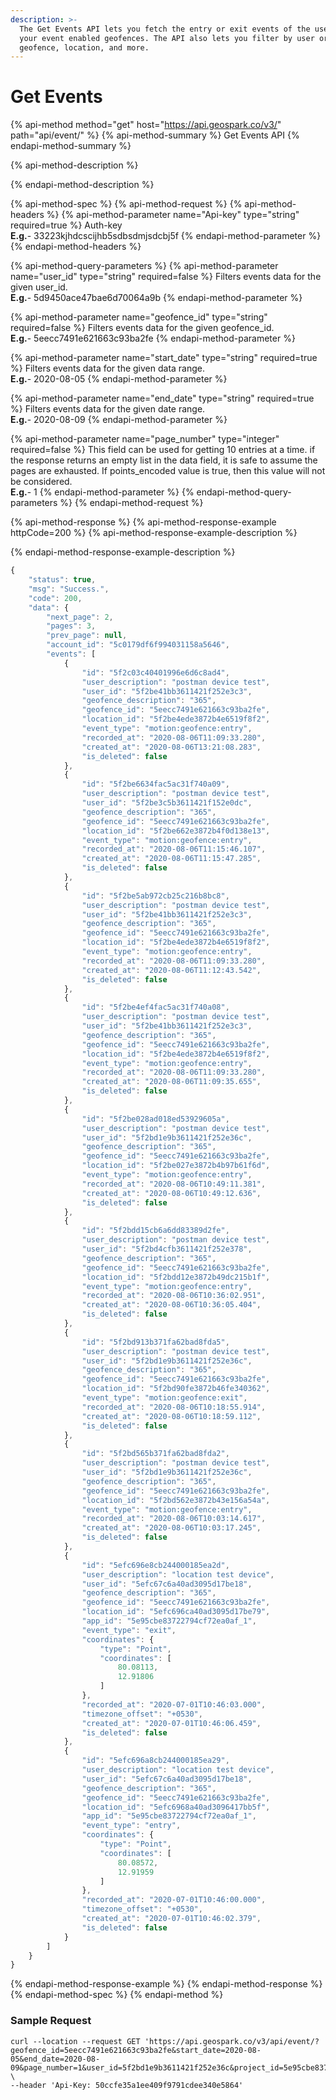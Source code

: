 ```yaml
---
description: >-
  The Get Events API lets you fetch the entry or exit events of the users from
  your event enabled geofences. The API also lets you filter by user or
  geofence, location, and more.
---
```


# Get Events

{% api-method method="get" host="https://api.geospark.co/v3/" path="api/event/" %}
{% api-method-summary %}
Get Events API
{% endapi-method-summary %}

{% api-method-description %}

{% endapi-method-description %}

{% api-method-spec %}
{% api-method-request %}
{% api-method-headers %}
{% api-method-parameter name="Api-key" type="string" required=true %}
Auth-key  
**E.g.**- 33223kjhdcscijhb5sdbsdmjsdcbj5f
{% endapi-method-parameter %}
{% endapi-method-headers %}

{% api-method-query-parameters %}
{% api-method-parameter name="user\_id" type="string" required=false %}
Filters events data for the given user\_id.  
**E.g.**- 5d9450ace47bae6d70064a9b
{% endapi-method-parameter %}

{% api-method-parameter name="geofence\_id" type="string" required=false %}
Filters events data for the given geofence\_id.  
**E.g.**- 5eecc7491e621663c93ba2fe
{% endapi-method-parameter %}

{% api-method-parameter name="start\_date" type="string" required=true %}
Filters events data for the given data range.  
**E.g.**- 2020-08-05
{% endapi-method-parameter %}

{% api-method-parameter name="end\_date" type="string" required=true %}
Filters events data for the given date range.  
**E.g.**- 2020-08-09
{% endapi-method-parameter %}

{% api-method-parameter name="page\_number" type="integer" required=false %}
This field can be used for getting 10 entries at a time. if the response returns an empty list in the data field, it is safe to assume the pages are exhausted. If points\_encoded value is true, then this value will not be considered.  
**E.g.**- 1
{% endapi-method-parameter %}
{% endapi-method-query-parameters %}
{% endapi-method-request %}

{% api-method-response %}
{% api-method-response-example httpCode=200 %}
{% api-method-response-example-description %}

{% endapi-method-response-example-description %}

```javascript
{
    "status": true,
    "msg": "Success.",
    "code": 200,
    "data": {
        "next_page": 2,
        "pages": 3,
        "prev_page": null,
        "account_id": "5c0179df6f994031158a5646",
        "events": [
            {
                "id": "5f2c03c40401996e6d6c8ad4",
                "user_description": "postman device test",
                "user_id": "5f2be41bb3611421f252e3c3",
                "geofence_description": "365",
                "geofence_id": "5eecc7491e621663c93ba2fe",
                "location_id": "5f2be4ede3872b4e6519f8f2",
                "event_type": "motion:geofence:entry",
                "recorded_at": "2020-08-06T11:09:33.280",
                "created_at": "2020-08-06T13:21:08.283",
                "is_deleted": false
            },
            {
                "id": "5f2be6634fac5ac31f740a09",
                "user_description": "postman device test",
                "user_id": "5f2be3c5b3611421f152e0dc",
                "geofence_description": "365",
                "geofence_id": "5eecc7491e621663c93ba2fe",
                "location_id": "5f2be662e3872b4f0d138e13",
                "event_type": "motion:geofence:entry",
                "recorded_at": "2020-08-06T11:15:46.107",
                "created_at": "2020-08-06T11:15:47.285",
                "is_deleted": false
            },
            {
                "id": "5f2be5ab972cb25c216b8bc8",
                "user_description": "postman device test",
                "user_id": "5f2be41bb3611421f252e3c3",
                "geofence_description": "365",
                "geofence_id": "5eecc7491e621663c93ba2fe",
                "location_id": "5f2be4ede3872b4e6519f8f2",
                "event_type": "motion:geofence:entry",
                "recorded_at": "2020-08-06T11:09:33.280",
                "created_at": "2020-08-06T11:12:43.542",
                "is_deleted": false
            },
            {
                "id": "5f2be4ef4fac5ac31f740a08",
                "user_description": "postman device test",
                "user_id": "5f2be41bb3611421f252e3c3",
                "geofence_description": "365",
                "geofence_id": "5eecc7491e621663c93ba2fe",
                "location_id": "5f2be4ede3872b4e6519f8f2",
                "event_type": "motion:geofence:entry",
                "recorded_at": "2020-08-06T11:09:33.280",
                "created_at": "2020-08-06T11:09:35.655",
                "is_deleted": false
            },
            {
                "id": "5f2be028ad018ed53929605a",
                "user_description": "postman device test",
                "user_id": "5f2bd1e9b3611421f252e36c",
                "geofence_description": "365",
                "geofence_id": "5eecc7491e621663c93ba2fe",
                "location_id": "5f2be027e3872b4b97b61f6d",
                "event_type": "motion:geofence:entry",
                "recorded_at": "2020-08-06T10:49:11.381",
                "created_at": "2020-08-06T10:49:12.636",
                "is_deleted": false
            },
            {
                "id": "5f2bdd15cb6a6dd83389d2fe",
                "user_description": "postman device test",
                "user_id": "5f2bd4cfb3611421f252e378",
                "geofence_description": "365",
                "geofence_id": "5eecc7491e621663c93ba2fe",
                "location_id": "5f2bdd12e3872b49dc215b1f",
                "event_type": "motion:geofence:entry",
                "recorded_at": "2020-08-06T10:36:02.951",
                "created_at": "2020-08-06T10:36:05.404",
                "is_deleted": false
            },
            {
                "id": "5f2bd913b371fa62bad8fda5",
                "user_description": "postman device test",
                "user_id": "5f2bd1e9b3611421f252e36c",
                "geofence_description": "365",
                "geofence_id": "5eecc7491e621663c93ba2fe",
                "location_id": "5f2bd90fe3872b46fe340362",
                "event_type": "motion:geofence:exit",
                "recorded_at": "2020-08-06T10:18:55.914",
                "created_at": "2020-08-06T10:18:59.112",
                "is_deleted": false
            },
            {
                "id": "5f2bd565b371fa62bad8fda2",
                "user_description": "postman device test",
                "user_id": "5f2bd1e9b3611421f252e36c",
                "geofence_description": "365",
                "geofence_id": "5eecc7491e621663c93ba2fe",
                "location_id": "5f2bd562e3872b43e156a54a",
                "event_type": "motion:geofence:entry",
                "recorded_at": "2020-08-06T10:03:14.617",
                "created_at": "2020-08-06T10:03:17.245",
                "is_deleted": false
            },
            {
                "id": "5efc696e8cb244000185ea2d",
                "user_description": "location test device",
                "user_id": "5efc67c6a40ad3095d17be18",
                "geofence_description": "365",
                "geofence_id": "5eecc7491e621663c93ba2fe",
                "location_id": "5efc696ca40ad3095d17be79",
                "app_id": "5e95cbe83722794cf72ea0af_1",
                "event_type": "exit",
                "coordinates": {
                    "type": "Point",
                    "coordinates": [
                        80.08113,
                        12.91806
                    ]
                },
                "recorded_at": "2020-07-01T10:46:03.000",
                "timezone_offset": "+0530",
                "created_at": "2020-07-01T10:46:06.459",
                "is_deleted": false
            },
            {
                "id": "5efc696a8cb244000185ea29",
                "user_description": "location test device",
                "user_id": "5efc67c6a40ad3095d17be18",
                "geofence_description": "365",
                "geofence_id": "5eecc7491e621663c93ba2fe",
                "location_id": "5efc6968a40ad3096417bb5f",
                "app_id": "5e95cbe83722794cf72ea0af_1",
                "event_type": "entry",
                "coordinates": {
                    "type": "Point",
                    "coordinates": [
                        80.08572,
                        12.91959
                    ]
                },
                "recorded_at": "2020-07-01T10:46:00.000",
                "timezone_offset": "+0530",
                "created_at": "2020-07-01T10:46:02.379",
                "is_deleted": false
            }
        ]
    }
}
```
{% endapi-method-response-example %}
{% endapi-method-response %}
{% endapi-method-spec %}
{% endapi-method %}

### Sample Request <a id="EventsAPI-SampleRequest"></a>

```text
curl --location --request GET 'https://api.geospark.co/v3/api/event/?geofence_id=5eecc7491e621663c93ba2fe&start_date=2020-08-05&end_date=2020-08-09&page_number=1&user_id=5f2bd1e9b3611421f252e36c&project_id=5e95cbe83722794cf72ea0af' \
--header 'Api-Key: 50ccfe35a1ee409f9791cdee340e5864'
```

